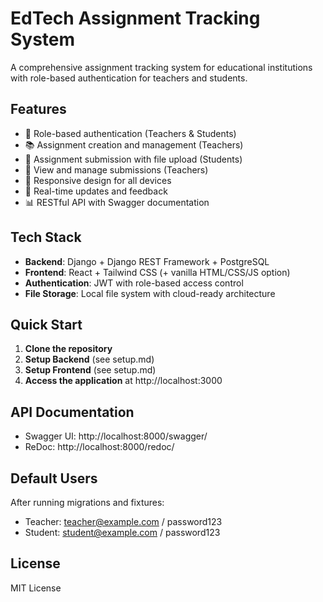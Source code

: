 # EdTech Assignment Tracking System

A comprehensive assignment tracking system for educational institutions with role-based authentication for teachers and students.

## Features

- 🔐 Role-based authentication (Teachers & Students)
- 📚 Assignment creation and management (Teachers)
- 📝 Assignment submission with file upload (Students)
- 👀 View and manage submissions (Teachers)
- 📱 Responsive design for all devices
- 🔄 Real-time updates and feedback
- 📊 RESTful API with Swagger documentation

## Tech Stack

- **Backend**: Django + Django REST Framework + PostgreSQL
- **Frontend**: React + Tailwind CSS (+ vanilla HTML/CSS/JS option)
- **Authentication**: JWT with role-based access control
- **File Storage**: Local file system with cloud-ready architecture

## Quick Start

1. **Clone the repository**
2. **Setup Backend** (see setup.md)
3. **Setup Frontend** (see setup.md)
4. **Access the application** at http://localhost:3000

## API Documentation

- Swagger UI: http://localhost:8000/swagger/
- ReDoc: http://localhost:8000/redoc/

## Default Users

After running migrations and fixtures:
- Teacher: teacher@example.com / password123
- Student: student@example.com / password123

## License

MIT License
